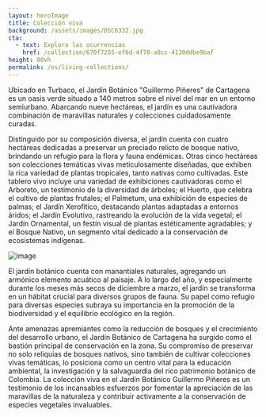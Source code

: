 ```yaml
---
layout: heroImage 
title: Colección viva
background: /assets/images/DSC6332.jpg
cta:
  - text: Explora las ocurrencias
    href: /collection/670f7255-ef6d-4f78-a8cc-4130ddbe9baf
height: 80vh
permalink: /es/living-collections/
---
```

Ubicado en Turbaco, el Jardín Botánico "Guillermo Piñeres" de Cartagena es un oasis verde situado a 140 metros sobre el nivel del mar en un entorno semiurbano. Abarcando nueve hectáreas, el jardín es una cautivadora combinación de maravillas naturales y colecciones cuidadosamente curadas.

Distinguido por su composición diversa, el jardín cuenta con cuatro hectáreas dedicadas a preservar un preciado relicto de bosque nativo, brindando un refugio para la flora y fauna endémicas. Otras cinco hectáreas son colecciones temáticas vivas meticulosamente diseñadas, que exhiben la rica variedad de plantas tropicales, tanto nativas como cultivadas. Este tablero vivo incluye una variedad de exhibiciones cautivadoras como el Arboreto, un testimonio de la diversidad de árboles; el Huerto, que celebra el cultivo de plantas frutales; el Palmetum, una exhibición de especies de palmas; el Jardín Xerofítico, destacando plantas adaptadas a entornos áridos; el Jardín Evolutivo, rastreando la evolución de la vida vegetal; el Jardín Ornamental, un festín visual de plantas estéticamente agradables; y el Bosque Nativo, un segmento vital dedicado a la conservación de ecosistemas indígenas.

![image](/assets/images/DSC6303.jpg)

El jardín botánico cuenta con manantiales naturales, agregando un armónico elemento acuático al paisaje. A lo largo del año, y especialmente durante los meses más secos de diciembre a marzo, el jardín se transforma en un hábitat crucial para diversos grupos de fauna. Su papel como refugio para diversas especies subraya su importancia en la promoción de la biodiversidad y el equilibrio ecológico en la región.

Ante amenazas apremiantes como la reducción de bosques y el crecimiento del desarrollo urbano, el Jardín Botánico de Cartagena ha surgido como el bastión principal de conservación en la zona. Su compromiso de preservar no solo reliquias de bosques nativos, sino también de cultivar colecciones vivas temáticas, lo posiciona como un centro vital para la educación ambiental, la investigación y la salvaguardia del rico patrimonio botánico de Colombia. La colección viva en el Jardín Botánico Guillermo Piñeres es un testimonio de los incansables esfuerzos por fomentar la apreciación de las maravillas de la naturaleza y contribuir activamente a la conservación de especies vegetales invaluables.